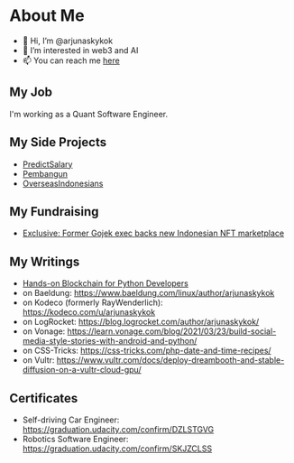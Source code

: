 # About Me

- 👋 Hi, I’m @arjunaskykok
- 👀 I’m interested in web3 and AI
- 📫 You can reach me [here](https://twitter.com/arjunaskykok)

## My Job

I'm working as a Quant Software Engineer.

## My Side Projects
- [PredictSalary](https://predictsalary.com)
- [Pembangun](https://pembangun.net)
- [OverseasIndonesians](https://twitter.com/OverseasIND)

## My Fundraising
- [Exclusive: Former Gojek exec backs new Indonesian NFT marketplace](https://www.techinasia.com/exclusive-gojek-exec-backs-indonesian-nft-marketplace)

## My Writings
- [Hands-on Blockchain for Python Developers](https://www.packtpub.com/product/hands-on-blockchain-for-python-developers/9781788627856)
- on Baeldung: https://www.baeldung.com/linux/author/arjunaskykok
- on Kodeco (formerly RayWenderlich): https://kodeco.com/u/arjunaskykok
- on LogRocket: https://blog.logrocket.com/author/arjunaskykok/
- on Vonage: https://learn.vonage.com/blog/2021/03/23/build-social-media-style-stories-with-android-and-python/
- on CSS-Tricks: https://css-tricks.com/php-date-and-time-recipes/
- on Vultr: https://www.vultr.com/docs/deploy-dreambooth-and-stable-diffusion-on-a-vultr-cloud-gpu/

## Certificates
- Self-driving Car Engineer: https://graduation.udacity.com/confirm/DZLSTGVG
- Robotics Software Engineer: https://graduation.udacity.com/confirm/SKJZCLSS

<!---
arjunaskykok/arjunaskykok is a ✨ special ✨ repository because its `README.md` (this file) appears on your GitHub profile.
You can click the Preview link to take a look at your changes.
--->
